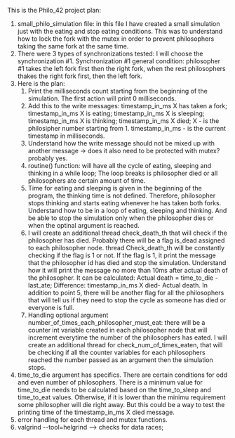 This is the Philo_42 project plan:

1. small_philo_simulation file:  in this file I have created a small simulation just with the eating and stop eating conditions. This was to understand how to lock the fork with the mutex in order to prevent philosophers taking the same fork at the same time. 
2. There were 3 types of synchronizations tested: I will choose the synchronization #1. 
Synchronization #1 general condition: philosopher #1 takes the left fork first then the right fork, when the rest philosophers thakes the right fork first, then the left fork.
3. Here is the plan: 
    1. Print the milliseconds count starting from the beginning of the simulation. The first action will print 0 milliseconds. 
    2. Add this to the write messages:
        timestamp_in_ms X has taken a fork;
        timestamp_in_ms X is eating;
        timestamp_in_ms X is sleeping;
        timestamp_in_ms X is thinking;
        timestamp_in_ms X died;
    X - is the philosipher number starting from 1.
    timestamp_in_ms - is the current timestamp in milliseconds.
    3. Understand how the write message should not be mixed up with another message -> does it also need to be protected with mutex? probably yes.
    4. routine() function: will have all the cycle of eating, sleeping and thinking in a while loop; The loop breaks is philosopher died or all philosophers ate certain amount of time. 
    4. Time for eating and sleeping is given in the beginning of the program, the thinking time is not defined. Therefore, philosopher stops thinking and starts eating whenever he has taken both forks. Understand how to be in a loop of eating, sleeping and thinking. And be able to stop the simulation only when the philosopher dies or when the optinal argument is reached.
    5. I will create an additional thread check_death_th that will check if the philosopher has died. Probably there will be a flag is_dead assigned to each philosopher node. thread Check_death_th will be constantly checking if the flag is 1 or not. If the flag is 1, it print the message that the philosopher id has died and stop the simulation. Understand how it will print the message no more than 10ms after actual death of the philosopher. It can be calculated: Actual death = time_to_die - last_ate; Difference: timestamp_in_ms X died- Actual death. 
    In addition to point 5, there will be another flag for all the philosophers that will tell us if they need to stop the cycle as someone has died or everyone is full. 
    6. Handling optional argument number_of_times_each_philosopher_must_eat: there will be a counter int variable created in each philosopher node that will increment everytime the number of the philosophers has eated. I will create an additional thread for check_num_of_times_eaten, that will be checking if all the counter variables for each philosophers reached the number passed as an argument then the simulation stops.
4. time_to_die argument has specifics. There are certain conditions for odd and even number of philosophers. There is a minimum value for time_to_die needs to be calculated based on the time_to_sleep and time_to_eat values. Otherwise, if it is lower than the minimu requirement some philosopher will die right away. But this could be a way to test the printing time of the timestamp_in_ms X died message.
5. error handling for each thread and mutex functions.
6. valgrind --tool=helgrind --> checks for data races; 


